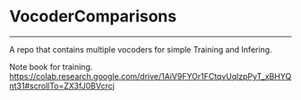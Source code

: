 # VocoderComparisons
---
A repo that contains multiple vocoders for simple Training and Infering.

Note book for training.
https://colab.research.google.com/drive/1AiV9FYOr1FCtqvUqlzpPyT_xBHYQnt31#scrollTo=ZX3fJ0BVcrcj
